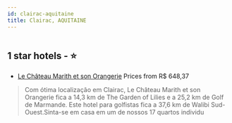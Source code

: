 ```yaml
---
id: clairac-aquitaine
title: Clairac, AQUITAINE
---
```


<center><img src="https://i.travelapi.com/hotels/24000000/23070000/23060700/23060685/5dede145_z.jpg" alt="" /></center>


##  1 star hotels - ⭐️

-    [Le Château Marith et son Orangerie](https://www.hurb.com/br/aud/https://www.hurb.com/br/hotels/clairac/le-chateau-marith-et-son-orangerie-HT-FM9W?cmp=18055) Prices from R$ 648,37
   > Com ótima localização em Clairac, Le Château Marith et son Orangerie fica a 14,3 km de The Garden of Lilies e a 25,2 km de Golf de Marmande.  Este hotel para golfistas fica a 37,6 km de Walibi Sud-Ouest.Sinta-se em casa em um de nossos 17 quartos individu
